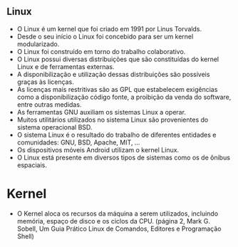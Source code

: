 ## Linux
- O Linux é um kernel que foi criado em 1991 por Linus Torvalds.
- Desde o seu início o Linux foi concebido para ser um kernel modularizado.
- O Linux foi construído em torno do trabalho colaborativo.
- O Linux possui diversas distribuições que são constituídas do kernel Linux e de ferramentas externas.
- A disponibilização e utilização dessas distribuições são possíveis graças às licenças.
- As licenças mais restritivas são as GPL que estabelecem exigências como a disponibilização código fonte, a proibição da venda do software, entre outras medidas.
- As ferramentas GNU auxiliam os sistemas Linux a operar.
- Muitos utilitários utilizados no sistema Linux são provenientes do sistema operacional BSD.
- O sistema Linux é o resultado do trabalho de diferentes entidades e comunidades: GNU, BSD, Apache, MIT, ...
- Os dispositivos móveis Android utilizam o kernel Linux.
- O Linux está presente em diversos tipos de sistemas como os de ônibus espaciais.


# Kernel
- O Kernel aloca os recursos da máquina a serem utilizados, incluindo memória, espaço de disco e os ciclos da CPU. (página 2, Mark G. Sobell, Um Guia Prático Linux de Comandos, Editores e Programação Shell)
